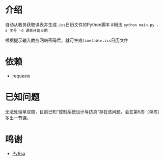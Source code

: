 # 介绍
自动从教务获取课表并生成`.ics`日历文件的Python脚本
#用法
`python main.py -s 学号 -d 课表开始日期`

根据提示输入教务网站密码后，就可生成`timetable.ics`日历文件
# 依赖
- requests
# 已知问题
无法处理单双周，目前已知“控制系统设计与仿真”存在该问题，会在第5周（单周）多出一节课。
# 鸣谢
- [PyRsa](https://github.com/hibiscustoyou/pyrsa)
